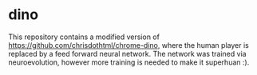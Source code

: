 # dino

This repository contains a modified version of https://github.com/chrisdothtml/chrome-dino, where the human player is replaced by a feed forward neural network. The network was trained via neuroevolution, however more training is needed to make it superhuan :).
